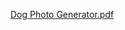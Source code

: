 [Dog Photo Generator.pdf](https://github.com/darlamward/Dog-Photo-Generator/images/Dog.Photo.Generator.pdf)
